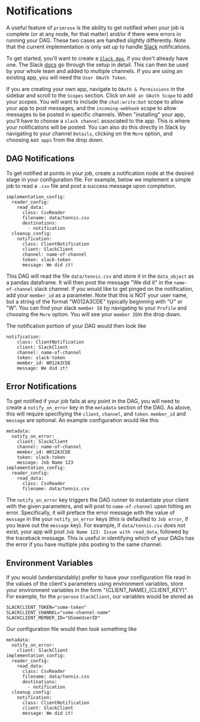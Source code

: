 # Notifications

A useful feature of `primrose` is the ability to get notified when your job is complete (or at any node, for that matter) and/or if there were errors in running your DAG. These two cases are handled slightly differently. Note that the current implementation is only set up to handle [Slack](https://slack.com/intl/en-ca/) notifications.

To get started, you'll want to create a [`Slack App`](https://api.slack.com/apps?new_app=1), if you don't already have one. The Slack [docs](https://api.slack.com/authentication/basics) go through the setup in detail. This can then be used by your whole team and added to multiple channels. If you are using an existing app, you will need the `User OAuth Token`. 

If you are creating your own app, navigate to `OAuth & Permissions` in the sidebar and scroll to the `Scopes` section. Click on `Add an OAuth Scope` to add your scopes. You will want to include the `chat:write:bot` scope to allow your app to post messages, and the `incoming-webhook` scope to allow messages to be posted in specific channels. When "installing" your app, you'll have to choose a `slack channel` associated to the app. This is where your notifications will be posted. You can also do this directly in Slack by navigating to your channel `Details`, clicking on the `More` option, and choosing `Add apps` from the drop down.

## DAG Notifications

To get notified at points in your job, create a notification node at the desired stage in your configuration file. For example, below we implement a simple job to read a `.csv` file and post a success message upon completion.

```
implementation_config:
  reader_config:
    read_data:
      class: CsvReader
      filename: data/tennis.csv
      destinations:
        - notification
  cleanup_config:
    notification:
      class: ClientNotification
      client: SlackClient
      channel: name-of-channel
      token: slack-token
      message: We did it!
```

This DAG will read the file `data/tennis.csv` and store it in the `data_object` as a pandas dataframe. It will then post the message "We did it" in the `name-of-channel` slack channel. If you would like to get pinged on the notification, add your `member_id` as a parameter. Note that this is NOT your user name, but a string of the format "W012A3CDE" typically beginning with "U" or "W". You can find your slack `member ID` by navigating to your `Profile` and choosing the `More` option. You will see your `member ID`in the drop down.

The notification portion of your DAG would then look like

```
notification:
    class: ClientNotification
    client: SlackClient
    channel: name-of-channel
    token: slack-token
    member_id: W012A3CDE
    message: We did it!
```

## Error Notifications

To get notified if your job fails at any point in the DAG, you will need to create a `notify_on_error` key in the `metadata` section of the DAG. As above, this will require specifiying the `client`, `channel`, and `token`. `member_id` and `message` are optional. An example configuration would like this

```
metadata:
  notify_on_error:
    client: SlackClient
    channel: name-of-channel
    member_id: W012A3CDE
    token: slack-token
    message: Job Name 123
implementation_config:
  reader_config:
    read_data:
      class: CsvReader
      filename: data/tennis.csv
```

The  `notify_on_error` key triggers the DAG runner to instantiate your client with the given parameters, and will post to `name-of-channel` upon hitting an error.
Specifically, it will preface the error message with the value of `message` in the your `notify_on_error` keys (this is defaulted to `Job error`, if you leave out the `message` key). For example, if `data/tennis.csv` does not exist, your app will post `Job Name 123: Issue with read_data`, followed by the traceback message. This is useful in identifying which of your DAGs has the error if you have multiple jobs posting to the same channel. 

## Environment Variables

If you would (understandably) prefer to have your configuration file read in the values of the client's parameters using environment variables, store your environment variables in the form "{CLIENT_NAME}_{CLIENT_KEY}". For example, for the `primrose` `SlackClient`, our variables would be stored as
```
SLACKCLIENT_TOKEN="some-token"
SLACKCLIENT_CHANNEL="some-channel-name"
SLACKCLIENT_MEMBER_ID="USomeUserID"
```

Our configuration file would then look something like

```
metadata:
  notify_on_error:
    client: SlackClient
implementation_config:
  reader_config:
    read_data:
      class: CsvReader
      filename: data/tennis.csv
      destinations:
        - notification
  cleanup_config:
    notification:
      class: ClientNotification
      client: SlackClient
      message: We did it!
```
